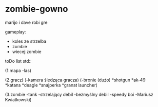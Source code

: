 # zombie-gowno
marijo i dave robi gre 

gameplay:
- koles ze strzelba
- zombie
- wiecej zombie

toDo list std::

(1.mapa
-las)


(2.gracz)
(-kamera śledząca gracza)
(-bronie (dużo)
*shotgun
*ak-49
*katana
*deagle
*snajperka
*granat launcher)



(3.zombie
-tank
-strzelający debil
-bezmyślny debil
-speedy boi
-Mariusz Kwiatkowski)
